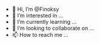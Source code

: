 - 👋 Hi, I’m @Finoksy
- 👀 I’m interested in ...
- 🌱 I’m currently learning ...
- 💞️ I’m looking to collaborate on ...
- 📫 How to reach me ...

<!---
Finoksy/Finoksy is a ✨ special ✨ repository because its `README.md` (this file) appears on your GitHub profile.
You can click the Preview link to take a look at your changes.
--->
